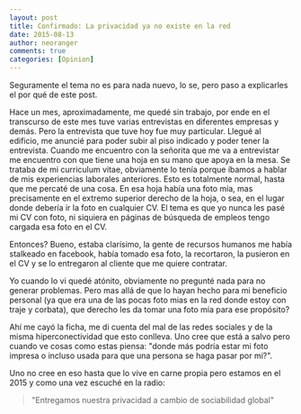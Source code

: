 ```yaml
---
layout: post
title: Confirmado: La privacidad ya no existe en la red
date: 2015-08-13
author: neoranger
comments: true
categories: [Opinion]
---
```

Seguramente el tema no es para nada nuevo, lo se, pero paso a explicarles el por qué de este post.

Hace un mes, aproximadamente, me quedé sin trabajo, por ende en el transcurso de este mes tuve varias entrevistas en diferentes empresas y demás.
Pero la entrevista que tuve hoy fue muy particular. Llegué al edificio, me anuncié para poder subir al piso indicado y poder tener la entrevista.
Cuando me encuentro con la señorita que me va a entrevistar me encuentro con que tiene una hoja en su mano que apoya en la mesa. Se trataba de mi curriculum vitae, obviamente lo tenía porque íbamos a hablar de mis experiencias laborales anteriores. Esto es totalmente normal, hasta que me percaté de una cosa. En esa hoja había una foto mía, mas precisamente en el extremo superior derecho de la hoja, o sea, en el lugar donde debería ir la foto en cualquier CV. El tema es que yo nunca les pasé mi CV con foto, ni siquiera en páginas de búsqueda de empleos tengo cargada esa foto en el CV.

Entonces? Bueno, estaba clarísimo, la gente de recursos humanos me había stalkeado en facebook, había tomado esa foto, la recortaron, la pusieron en el CV y se lo entregaron al cliente que me quiere contratar.

Yo cuando lo vi quedé atónito, obviamente no pregunté nada para no generar problemas. Pero mas allá de que lo hayan hecho para mi beneficio personal (ya que era una de las pocas foto mias en la red donde estoy con traje y corbata), que derecho les da tomar una foto mía para ese propósito?

Ahí me cayó la ficha, me di cuenta del mal de las redes sociales y de la misma hiperconectividad que esto conlleva. Uno cree que está a salvo pero cuando ve cosas como estas piensa: "donde más podría estar mi foto impresa o incluso usada para que una persona se haga pasar por mi?".

Uno no cree en eso hasta que lo vive en carne propia pero estamos en el 2015 y como una vez escuché en la radio:
<blockquote>"Entregamos nuestra privacidad a cambio de sociabilidad global"</blockquote>
